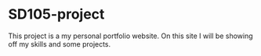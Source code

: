 # SD105-project

This project is a my personal portfolio website. On this site I will be showing off my skills and some projects.
